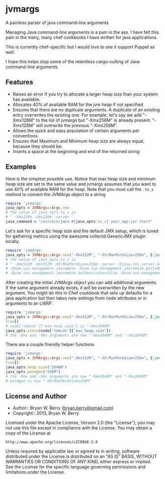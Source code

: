 jvmargs
=======

A painless parser of java command-line arguments

Managing Java command-line arguments is a pain in the ass. I have
felt this pain in the many, many chef cookbooks I have written for
java applications.

This is currently chef-specific but I would love to see it support
Puppet as well.

I hope this helps stop some of the relentless cargo-culting of Java
command-line arguments.

Features
--------

* Raises an error if you try to allocate a larger heap
  size than your system has available.
* Allocates 40% of available RAM for the jvm heap if not specified
* Ensures that there are no duplicate arguments. A duplicate of an
  existing entry overwrites the existing one. For example, let's say
  we add  "-Xmx128M" to the list of jvmargs but "-Xmx256M" is already
  present. "-Xmx128M" will overwrite the previous "-Xmx256M". 
* Allows the quick and easy population of certain arguments per conventions
* Ensures that Maximum and Minimum heap size are always equal, because
  they should be.
* Inserts a space at the beginning and end of the returned string


Examples
--------

Here is the simplest possible use. Notice that max heap size and
minimum heap size are set to the same value and jvmargs assumes that
you want to use 40% of available RAM for the heap. Note that you
_must_ call the `.to_s` method to convert the JVMArgs object to a string

```Ruby
require 'jvmargs'
java_opts = JVMArgs::Args.new
# the value of java_opts.to_s is
# " -Xmx128m -Xms128m -server "
java_command = "/usr/bin/java #{java_opts.to_s} your_app.jar start"
```

Let's ask for a specific heap size and the default JMX setup, which is
tuned for gathering metrics using the awesome collectd:GenericJMX
plugin locally.

```Ruby
require 'jvmargs'
java_opts = JVMArgs::Args.new("-Xmx512M", "-XX:MaxPermSize=256m", {:jmx => true}) 
# the value of java_opts.to_s is
# " -Xmx512M -Xms512M -XX:MaxPermSize=256m -server -Djava.rmi.server.hostname=127.0.0.1 \
# -Dcom.sun.management.jmxremote -Dcom.sun.management.jmxremote.port=9000 \
# -Dcom.sun.management.jmxremote.authenticate=false -Dcom.sun.management.jmxremote.ssl=false "
```

After creating the initial JVMArgs object you can add additional
arguments. If the same argument already exists, it will be overwritten
by the new argument. You might do this in Chef cookbook that sets up
defaults for a java application but then takes new settings from node
attributes or in arguments to an LWRP.

```Ruby
require 'jvmargs'
java_opts = JVMArgs::Args.new("-Xmx512M", "-XX:MaxPermSize=256m", {:jmx =>
true}) 
# node['tomcat']['max_heap_size'] is "-Xmx2048M"
java_opts.store(node['tomcat']['max_heap_size'])
# the -Xmx and -Xms arguments are now "-Xmx2048M" and "-Xms2048M"
```

There are a couple friendly helper functions

```Ruby
require 'jvmargs'
java_opts = JVMArgs::Args.new("-Xmx512M", "-XX:MaxPermSize=256m", {:jmx =>
true}) 
java_opts.heap_size("2048M")
java_opts.permgen("256M")
# the -Xmx and -Xms arguments are now "-Xmx2048M" and "-Xms2048M"
# permgen is now "-XX:MaxPermSize=256M"
```

## License and Author

- Author::                Bryan W. Berry (<bryan.berry@gmail.com>)
- Copyright::             2013, Bryan W. Berry


Licensed under the Apache License, Version 2.0 (the "License");
you may not use this file except in compliance with the License.
You may obtain a copy of the License at

    http://www.apache.org/licenses/LICENSE-2.0

Unless required by applicable law or agreed to in writing, software
distributed under the License is distributed on an "AS IS" BASIS,
WITHOUT WARRANTIES OR CONDITIONS OF ANY KIND, either express or implied.
See the License for the specific language governing permissions and
limitations under the License.
